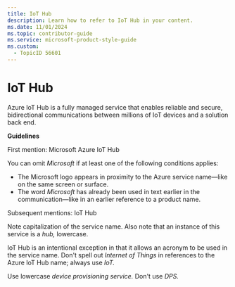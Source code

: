 ```yaml
---
title: IoT Hub
description: Learn how to refer to IoT Hub in your content.
ms.date: 11/01/2024
ms.topic: contributor-guide
ms.service: microsoft-product-style-guide
ms.custom:
  - TopicID 56601
---
```



# IoT Hub

Azure IoT Hub is a fully managed service that enables reliable and secure, bidirectional communications between millions of IoT devices and a solution back end.

**Guidelines**

First mention: Microsoft Azure IoT Hub

You can omit *Microsoft* if at least one of the following conditions applies:

- The Microsoft logo appears in proximity to the Azure service name—like on the same screen or surface.
- The word *Microsoft* has already been used in text earlier in the communication—like in an earlier reference to a product name.

Subsequent mentions: IoT Hub

Note capitalization of the service name. Also note that an instance of this service is a *hub,* lowercase.

IoT Hub is an intentional exception in that it allows an acronym to be used in the service name. Don't spell out *Internet of Things* in references to the Azure IoT Hub name; always use *IoT.*

Use lowercase *device provisioning service.* Don't use *DPS.*

